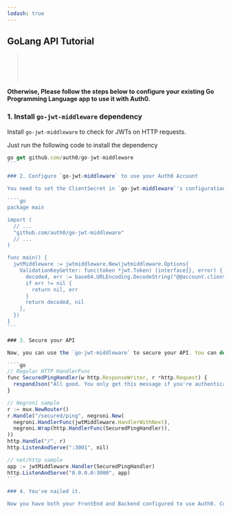 ```yaml
---
lodash: true
---
```


## GoLang API Tutorial

<div class="package" style="text-align: center;">
  <blockquote>
    <a href="@@base_url@@/auth0-golang/master/create-package?path=examples/go-api&type=server@@account.clientParam@@" class="btn btn-lg btn-success btn-package" style="text-transform: uppercase; color: white">
      <span style="display: block">Download a Seed project</span>
      <% if (account.userName) { %> 
      <span class="smaller" style="display:block; font-size: 11px">with your Auth0 API Keys already set and configured</span>
      <% } %>
    </a> 
  </blockquote>
</div>

**Otherwise, Please follow the steps below to configure your existing Go Programming Language app to use it with Auth0.**

### 1. Install `go-jwt-middleware` dependency

Install `go-jwt-middleware` to check for JWTs on HTTP requests.

Just run the following code to install the dependency

````js
go get github.com/auth0/go-jwt-middleware
```

### 2. Configure `go-jwt-middleware` to use your Auth0 Account

You need to set the ClientSecret in `go-jwt-middleware`'s configuration so that it can validate [JWTs](@@base_url@@/jwt) for you.

````go
package main

import (
  // ...
  "github.com/auth0/go-jwt-middleware"
  // ...
)

func main() {
  jwtMiddleware := jwtmiddleware.New(jwtmiddleware.Options{
    ValidationKeyGetter: func(token *jwt.Token) (interface{}, error) {
      decoded, err := base64.URLEncoding.DecodeString("@@account.clientSecret@@")
      if err != nil {
        return nil, err
      }
      return decoded, nil
    },
  })
}
```

### 3. Secure your API

Now, you can use the `go-jwt-middleware` to secure your API. You can do so using `net/http` handlers or using `negroni` middlewares as well.

````go
// Regular HTTP HandlerFunc
func SecuredPingHandler(w http.ResponseWriter, r *http.Request) {
  respondJson("All good. You only get this message if you're authenticated", w)
}

// Negroni sample
r := mux.NewRouter()
r.Handle("/secured/ping", negroni.New(
  negroni.HandlerFunc(jwtMiddleware.HandlerWithNext),
  negroni.Wrap(http.HandlerFunc(SecuredPingHandler)),
))
http.Handle("/", r)
http.ListenAndServe(":3001", nil)

// net/http sample
app := jwtMiddleware.Handler(SecuredPingHandler)
http.ListenAndServe("0.0.0.0:3000", app)
```

### 4. You've nailed it.

Now you have both your FrontEnd and Backend configured to use Auth0. Congrats, you're awesome!
